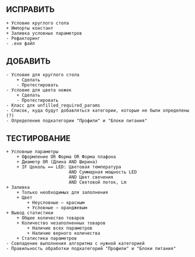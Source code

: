 ## ИСПРАВИТЬ
    + Условие круглого стола
    + Импорты констант
    + Заливка условных параметров
    - Рефакторинг
    - .exe файл

## ДОБАВИТЬ
    - Условие для круглого стола
        + Сделать
        - Протестировать
    - Условие для цвета ножек
        + Сделать
        - Протестировать
    - Класс для unfilled_required_params
    - Список, куда будут добавляться категории, которые не были определены (?)
    - Определение подкатегории "Профили" и "Блоки питания"

## ТЕСТИРОВАНИЕ
    + Условные параметры
        + Оформление OR Форма OR Форма плафона
        + Диаметр OR (Длина AND Ширина)
        + IF Цоколь == LED: Цветовая температура
                            AND Суммарная мощность LED
                            AND Цвет свечения
                            AND Световой поток, Lm
    + Заливка
        + Только необходимых для заполнения
        + Цвет
            + Неусловные — красным
            + Условные — оранджевым
    + Вывод статистики
        + Общее количество товаров
        + Количество незаполненных товаров
            + Наличие всех параметров
            + Наличие верного количества
        + Статистика параметров
    - Совпадение выполнения алгоритма с нужной категорией
    - Правильность обработки подкатегорий "Профили" и "Блоки питания"
